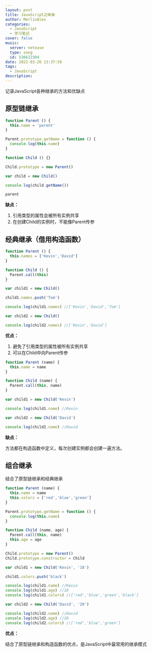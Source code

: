 ```yaml
---
layout: post
title: JavaScript之继承
author: MerlinAlex
categories:
  - JavaScript
  - 学习笔记
cover: false
music:
  server: netease
  type: song
  id: 536622304
date: 2022-03-26 13:37:59
tags:
  - JavaScript
description:
---
```


记录JavaScript各种继承的方法和优缺点

<!-- more -->

## 原型链继承

```js
function Parent () {
  this.name = 'parent'
}

Parent.prototype.getName = function () {
  console.log(this.name)
}

function Child () {}

Child.prototype = new Parent()

var child = new Child()

console.log(child.getName())
```

```sh
parent
```

**缺点：**

1. 引用类型的属性会被所有实例共享
2. 在创建Child的实例时，不能像Parent传参


## 经典继承（借用构造函数）

```js
function Parent () {
  this.names = ['Kevin','David']
}

function Child () {
  Parent.call(this)
}

var child1 = new Child()

child1.names.push('Tom')

console.log(child1.names) //['Kevin','David','Tom']

var child2 = new Child() 

console.log(child2.names) //['Kevin','David']
```

**优点：**

1. 避免了引用类型的属性被所有实例共享
2. 可以在Child中向Parent传参

```js
function Parent (name) {
  this.name = name
}

function Child (name) {
  Parent.call(this, name)
}

var child1 = new Child('Kevin')

console.log(child1.name) //Kevin

var child2 = new Child('David')

console.log(child2.name) //David
```

**缺点：**

方法都在构造函数中定义，每次创建实例都会创建一遍方法。

## 组合继承

结合了原型链继承和经典继承

```js
function Parent (name) {
  this.name = name
  this.colors = ['red','blue','green']
}

Parent.prototype.getName = function () {
  console.log(this.name)
}

function Child (name, age) {
  Parent.call(this, name)
  this.age = age
}

Child.prototype = new Parent()
Child.prototype.constructor = Child

var child1 = new Child('Kevin', '18')

child1.colors.push('black')

console.log(child1.name) //Kevin
console.log(child1.age) //18
console.log(child1.colors) //['red','blue','green','black']

var child2 = new Child('David', '20')

console.log(child2.name) //David
console.log(child2.age) //20
console.log(child2.colors) //['red','blue','green']
```

**优点：**

结合了原型链继承和构造函数的优点，是JavaScript中最常用的继承模式

